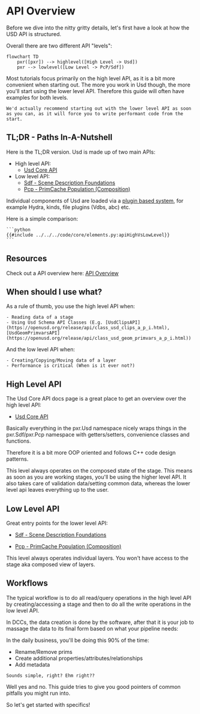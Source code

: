 # API Overview
Before we dive into the nitty gritty details, let's first have a look at how the USD API is structured.

Overall there are two different API "levels":

```mermaid
flowchart TD
    pxr([pxr]) --> highlevel([High Level -> Usd])
    pxr --> lowlevel([Low Level -> PcP/Sdf])
```

Most tutorials focus primarily on the high level API, as it is a bit more convenient when starting out. The more you work in Usd though, the more you'll start using the lower level API. Therefore this guide will often have examples for both levels.

~~~admonish tip
We'd actually recommend starting out with the lower level API as soon as you can, as it will force you to write performant code from the start.
~~~

## TL;DR - Paths In-A-Nutshell
Here is the TL;DR version. Usd is made up of two main APIs:
- High level API:
    - [Usd Core API](https://openusd.org/release/api/usd_page_front.html)
- Low level API:
    - [Sdf - Scene Description Foundations](https://openusd.org/release/api/sdf_page_front.html)
    - [Pcp - PrimCache Population (Composition)](https://openusd.org/release/api/pcp_page_front.html)

Individual components of Usd are loaded via a [plugin based system](https://openusd.org/release/api/plug_page_front.html), for example Hydra, kinds, file plugins (Vdbs, abc) etc.

Here is a simple comparison:
~~~admonish info title=""
```python
{{#include ../../../code/core/elements.py:apiHighVsLowLevel}}
```
~~~

## Resources
Check out a API overview here: [API Overview](./resources.md)

## When should I use what?

As a rule of thumb, you use the high level API when:

~~~admonish info title=""
- Reading data of a stage
- Using Usd Schema API Classes (E.g. [UsdClipsAPI](https://openusd.org/release/api/class_usd_clips_a_p_i.html), [UsdGeomPrimvarsAPI](https://openusd.org/release/api/class_usd_geom_primvars_a_p_i.html)) 
~~~

And the low level API when:

~~~admonish info title=""
- Creating/Copying/Moving data of a layer
- Performance is critical (When is it ever not?)
~~~

## High Level API

The Usd Core API docs page is a great place to get an overview over the high level API:

- [Usd Core API](https://openusd.org/release/api/usd_page_front.html)

Basically everything in the pxr.Usd namespace nicely wraps things in the pxr.Sdf/pxr.Pcp namespace with getters/setters, convenience classes and functions.

Therefore it is a bit more OOP oriented and follows C++ code design patterns.

This level always operates on the composed state of the stage. This means as soon as you are working stages, you'll be using the higher level API. It also takes care of validation data/setting common data, whereas the lower level api leaves everything up to the user.

## Low Level API

Great entry points for the lower level API:

- [Sdf - Scene Description Foundations](https://openusd.org/release/api/sdf_page_front.html)

- [Pcp - PrimCache Population (Composition)](https://openusd.org/release/api/pcp_page_front.html)

This level always operates individual layers. You won't have access to the stage aka composed view of layers.

## Workflows

The typical workflow is to do all read/query operations in the high level API by creating/accessing a stage and then to do all the write operations in the low level API.

In DCCs, the data creation is done by the software, after that it is your job to massage the data to its final form based on what your pipeline needs:

In the daily business, you'll be doing this 90% of the time:

- Rename/Remove prims
- Create additional properties/attributes/relationships
- Add metadata

~~~admonish danger title=""
Sounds simple, right? Ehm right??
~~~

Well yes and no. This guide tries to give you good pointers of common pitfalls you might run into.

So let's get started with specifics!





